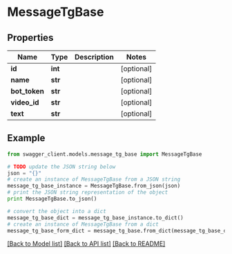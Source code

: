 # MessageTgBase


## Properties

Name | Type | Description | Notes
------------ | ------------- | ------------- | -------------
**id** | **int** |  | [optional] 
**name** | **str** |  | [optional] 
**bot_token** | **str** |  | [optional] 
**video_id** | **str** |  | [optional] 
**text** | **str** |  | [optional] 

## Example

```python
from swagger_client.models.message_tg_base import MessageTgBase

# TODO update the JSON string below
json = "{}"
# create an instance of MessageTgBase from a JSON string
message_tg_base_instance = MessageTgBase.from_json(json)
# print the JSON string representation of the object
print MessageTgBase.to_json()

# convert the object into a dict
message_tg_base_dict = message_tg_base_instance.to_dict()
# create an instance of MessageTgBase from a dict
message_tg_base_form_dict = message_tg_base.from_dict(message_tg_base_dict)
```
[[Back to Model list]](../README.md#documentation-for-models) [[Back to API list]](../README.md#documentation-for-api-endpoints) [[Back to README]](../README.md)
